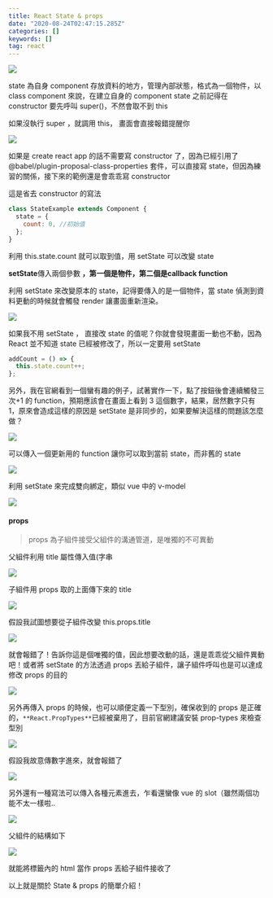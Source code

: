 ```yaml
---
title: React State & props
date: "2020-08-24T02:47:15.285Z"
categories: []
keywords: []
tag: react
---
```


![](/img/1__difOmaUKyEZrmlq4HliN1w.jpeg)

state 為自身 component 存放資料的地方，管理內部狀態，格式為一個物件，以 class component 來說，在建立自身的 component state 之前記得在 constructor 要先呼叫 super()，不然會取不到 this

如果沒執行 super ，就調用 this， 畫面會直接報錯提醒你

![](/img/1__xVj78ZwTzr__1OPUWRDAw9Q.png)

如果是 create react app 的話不需要寫 constructor 了，因為已經引用了@babel/plugin-proposal-class-properties 套件，可以直接寫 state，但因為練習的關係，接下來的範例還是會乖乖寫 constructor

這是省去 constructor 的寫法

```javascript
class StateExample extends Component {
  state = {
    count: 0, //初始值
  };
}
```

利用 this.state.count 就可以取到值，用 setState 可以改變 state

**setState**傳入兩個參數 **，**第一個是**物件，**第二個是**callback function**

利用 setState 來改變原本的 state，記得要傳入的是一個物件，當 state 偵測到資料更動的時候就會觸發 render 讓畫面重新渲染。

![](/img/1__Dh__epaQsgM1NqK8YO7daqA.png)

如果我不用 setState ， 直接改 state 的值呢？你就會發現畫面一動也不動，因為 React 並不知道 state 已經被修改了，所以一定要用 setState

```javascript
addCount = () => {
  this.state.count++;
};
```

另外，我在官網看到一個蠻有趣的例子，試著實作一下，點了按鈕後會連續觸發三次+1 的 function，預期應該會在畫面上看到 3 這個數字，結果，居然數字只有 1，原來會造成這樣的原因是 setState 是非同步的，如果要解決這樣的問題該怎麼做？

![](/img/1__0HEjgYb7sngA9QdVUbQhLA.png)

可以傳入一個更新用的 function 讓你可以取到當前 state，而非舊的 state

![](/img/1__392tjzuoRAplxuFIGk4yFw.png)

利用 setState 來完成雙向綁定，類似 vue 中的 v-model

![](/img/1__HdCeTAEUEUwhp1EED9OMrg.png)

#### **props**

> props 為子組件接受父組件的溝通管道，是唯獨的不可異動

父組件利用 title 屬性傳入值(字串

![](/img/1__9gVkeKn__jke44r7dxTjkVA.png)

子組件用 props 取的上面傳下來的 title

![](/img/1__ROxTJR86Q1t0l4CvJCXAFA.png)

假設我試圖想要從子組件改變 this.props.title

![](/img/1__pxFSulLSLgvn9yCnTSprkw.png)

就會報錯了！告訴你這是個唯獨的值，因此想要改動的話，還是乖乖從父組件異動吧！或者將 setState 的方法透過 props 丟給子組件，讓子組件呼叫也是可以達成修改 props 的目的

![](/img/1__8T9RD__jiGQEJwwjITtfW8w.png)

另外再傳入 props 的時候，也可以順便定義一下型別，確保收到的 props 是正確的，`**React.PropTypes**`已經被棄用了，目前官網建議安裝 prop-types 來檢查型別

![](/img/1__XpVsdPs__ovc02W4SVl__2jg.png)

假設我故意傳數字進來，就會報錯了

![](/img/1__S__d7emf0kq3MSmEgzbv7EA.png)

另外還有一種寫法可以傳入各種元素進去，乍看還蠻像 vue 的 slot（雖然兩個功能不太一樣啦..

![](/img/1__vBOq3c3HzyR0lds0NgZMig.png)

父組件的結構如下

![](/img/1__b3UTKODzWS6nf7HMlbLhiQ.png)

就能將<PropsExample>標籤內的 html 當作 props 丟給子組件接收了

以上就是關於 State & props 的簡單介紹！
